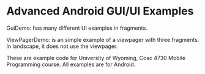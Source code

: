 Advanced Android GUI/UI Examples
===========
GuiDemo: has many different UI examples in fragments.

ViewPagerDemo:  is an simple example of a viewpager with three fragments.  In landscape, it does not use the viewpager.


These are example code for University of Wyoming, Cosc 4730 Mobile Programming course.
All examples are for Android.
